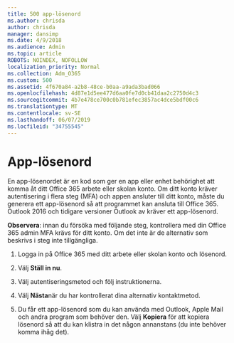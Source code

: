 ```yaml
---
title: 500 app-lösenord
ms.author: chrisda
author: chrisda
manager: dansimp
ms.date: 4/9/2018
ms.audience: Admin
ms.topic: article
ROBOTS: NOINDEX, NOFOLLOW
localization_priority: Normal
ms.collection: Adm_O365
ms.custom: 500
ms.assetid: 4f670a84-a2b8-48ce-b0aa-a9ada3bad066
ms.openlocfilehash: 4d87e1d5ee477d6aa0fe7d0cb41daa2c2750d4c3
ms.sourcegitcommit: 4b7e478ce700c0b781efec3857ac4dce5bdf00c6
ms.translationtype: MT
ms.contentlocale: sv-SE
ms.lasthandoff: 06/07/2019
ms.locfileid: "34755545"
---
```

# <a name="app-passwords"></a>App-lösenord

En app-lösenordet är en kod som ger en app eller enhet behörighet att komma åt ditt Office 365 arbete eller skolan konto. Om ditt konto kräver autentisering i flera steg (MFA) och appen ansluter till ditt konto, måste du generera ett app-lösenord så att programmet kan ansluta till Office 365. Outlook 2016 och tidigare versioner Outlook av kräver ett app-lösenord.

 **Observera**: innan du försöka med följande steg, kontrollera med din Office 365 admin MFA krävs för ditt konto. Om det inte är de alternativ som beskrivs i steg inte tillgängliga.

1. Logga in på Office 365 med ditt arbete eller skolan konto och lösenord.

2. Välj **Ställ in nu**.

3. Välj autentiseringsmetod och följ instruktionerna.

4. Välj **Nästa**när du har kontrollerat dina alternativ kontaktmetod.

5. Du får ett app-lösenord som du kan använda med Outlook, Apple Mail och andra program som behöver den. Välj **Kopiera** för att kopiera lösenord så att du kan klistra in det någon annanstans (du inte behöver komma ihåg det).
